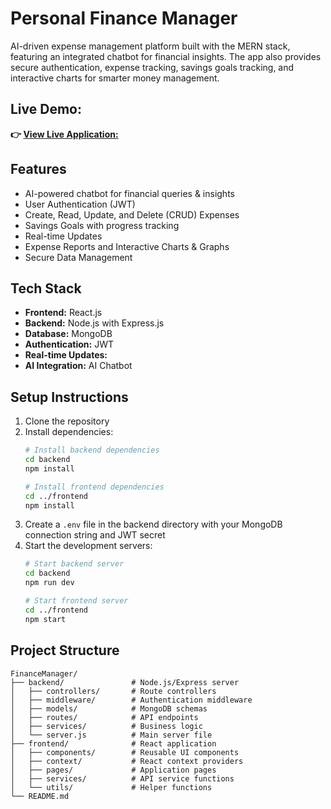 # Personal Finance Manager  

AI-driven expense management platform built with the MERN stack, featuring an integrated chatbot for financial insights. The app also provides secure authentication, expense tracking, savings goals tracking, and interactive charts for smarter money management. 

## Live Demo:

**👉 [View Live Application: ](https://finance1manager.netlify.app)**

## Features

- AI-powered chatbot for financial queries & insights  
- User Authentication (JWT)  
- Create, Read, Update, and Delete (CRUD) Expenses  
- Savings Goals with progress tracking  
- Real-time Updates
- Expense Reports and Interactive Charts & Graphs  
- Secure Data Management  

## Tech Stack  

- **Frontend:** React.js  
- **Backend:** Node.js with Express.js  
- **Database:** MongoDB  
- **Authentication:** JWT  
- **Real-time Updates:** 
- **AI Integration:** AI Chatbot

## Setup Instructions

1. Clone the repository
2. Install dependencies:
   ```bash
   # Install backend dependencies
   cd backend
   npm install

   # Install frontend dependencies
   cd ../frontend
   npm install
   ```
3. Create a `.env` file in the backend directory with your MongoDB connection string and JWT secret
4. Start the development servers:
   ```bash
   # Start backend server
   cd backend
   npm run dev

   # Start frontend server
   cd ../frontend
   npm start
   ```

## Project Structure

```
FinanceManager/
├── backend/               # Node.js/Express server
│   ├── controllers/       # Route controllers
│   ├── middleware/        # Authentication middleware
│   ├── models/            # MongoDB schemas
│   ├── routes/            # API endpoints
│   ├── services/          # Business logic
│   └── server.js          # Main server file
├── frontend/              # React application
│   ├── components/        # Reusable UI components
│   ├── context/           # React context providers
│   ├── pages/             # Application pages
│   ├── services/          # API service functions
│   └── utils/             # Helper functions
└── README.md     
```
